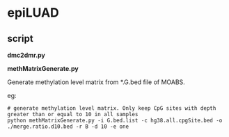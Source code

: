 # epiLUAD

## script

**dmc2dmr.py**

**methMatrixGenerate.py**

Generate methylation level matrix from *.G.bed file of MOABS.

eg:
```shell
# generate methylation level matrix. Only keep CpG sites with depth greater than or equal to 10 in all samples  
python methMatrixGenerate.py -i G.bed.list -c hg38.all.cpgSite.bed -o ./merge.ratio.d10.bed -r B -d 10 -e one

```